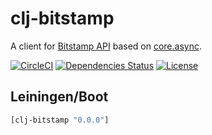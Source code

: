 clj-bitstamp
=================

A client for [Bitstamp API](https://www.bitstamp.net/websocket) based on [core.async](https://github.com/clojure/core.async).

[![CircleCI](https://circleci.com/gh/druids/clj-bitstamp.svg?style=svg)](https://circleci.com/gh/druids/clj-bitstamp)
[![Dependencies Status](https://jarkeeper.com/druids/clj-bitstamp/status.png)](https://jarkeeper.com/druids/clj-bitstamp)
[![License](https://img.shields.io/badge/MIT-Clause-blue.svg)](https://opensource.org/licenses/MIT)


Leiningen/Boot
--------------

```clojure
[clj-bitstamp "0.0.0"]
```
